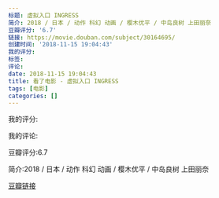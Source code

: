 ```yaml
---
标题: 虚拟入口 INGRESS
简介: 2018 / 日本 / 动作 科幻 动画 / 樱木优平 / 中岛良树 上田丽奈
豆瓣评分: '6.7'
链接: https://movie.douban.com/subject/30164695/
创建时间: '2018-11-15 19:04:43'
我的评分:
标签:
评论:
date: 2018-11-15 19:04:43
title: 看了电影 - 虚拟入口 INGRESS
tags: [电影]
categories: []
---
```


我的评分:

我的评论:

豆瓣评分:6.7

简介:2018 / 日本 / 动作 科幻 动画 / 樱木优平 / 中岛良树 上田丽奈

[豆瓣链接](https://movie.douban.com/subject/30164695/)

